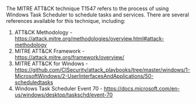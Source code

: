 The MITRE ATT&CK technique T1547 refers to the process of using Windows Task Scheduler to schedule tasks and services. There are several references available for this technique, including:

1. ATT&CK Methodology - https://attack.mitre.org/methodologies/overview.html#attack-methodology
2. MITRE ATT&CK Framework - https://attack.mitre.org/framework/overview/
3. MITRE ATT&CK for Windows - https://github.com/CISecurity/attack_playbooks/tree/master/windows/1-MicrosoftWindows/2-UserInterfacesAndApplications/50-scheduledtasks
4. Windows Task Scheduler Event 70 - https://docs.microsoft.com/en-us/windows/desktop/taskschd/event-70